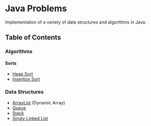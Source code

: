 # Java Problems

Implementation of a variety of data structures and algorithms in Java.

## Table of Contents

### Algorithms

#### Sorts
- [Heap Sort](/src/algorithms/sorts/HeapSort.java)
- [Insertion Sort](/src/algorithms/sorts/InsertionSort.java)

### Data Structures
- [ArrayList](/src/data_structures/array_list/) (Dynamic Array)
- [Queue](/src/data_structures/queue/)
- [Stack](/src/data_structures/stack/)
- [Singly Linked List](/src/data_structures/singly_linked_list/)

